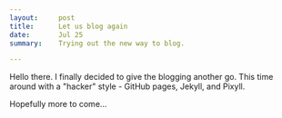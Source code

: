```yaml
---
layout:     post
title:      Let us blog again
date:       Jul 25
summary:    Trying out the new way to blog.

---
```


Hello there. I finally decided to give the blogging another go. This time around with a "hacker" style - GitHub pages, Jekyll, and Pixyll.

Hopefully more to come...
